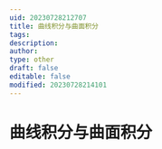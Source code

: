 ```yaml
---
uid: 20230728212707
title: 曲线积分与曲面积分
tags: 
description: 
author: 
type: other
draft: false
editable: false
modified: 20230728214101
---
```


# 曲线积分与曲面积分